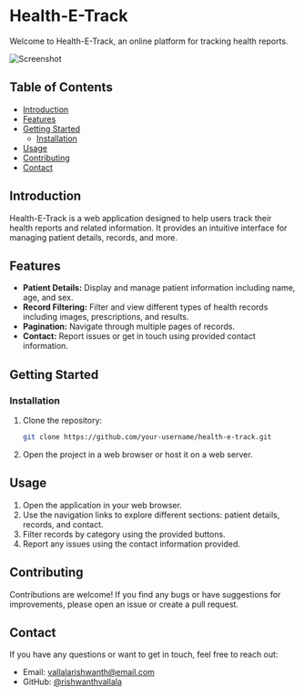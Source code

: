 
# Health-E-Track

Welcome to Health-E-Track, an online platform for tracking health reports.

![Screenshot](/path/to/screenshot.png) <!-- Include a screenshot of your project if possible -->

## Table of Contents

- [Introduction](#introduction)
- [Features](#features)
- [Getting Started](#getting-started)
  - [Installation](#installation)
- [Usage](#usage)
- [Contributing](#contributing)
- [Contact](#contact)

## Introduction

Health-E-Track is a web application designed to help users track their health reports and related information. It provides an intuitive interface for managing patient details, records, and more.

## Features

- **Patient Details:** Display and manage patient information including name, age, and sex.
- **Record Filtering:** Filter and view different types of health records including images, prescriptions, and results.
- **Pagination:** Navigate through multiple pages of records.
- **Contact:** Report issues or get in touch using provided contact information.

## Getting Started


### Installation

1. Clone the repository:

   ```sh
   git clone https://github.com/your-username/health-e-track.git
   ```

2. Open the project in a web browser or host it on a web server.

## Usage

1. Open the application in your web browser.
2. Use the navigation links to explore different sections: patient details, records, and contact.
3. Filter records by category using the provided buttons.
4. Report any issues using the contact information provided.

## Contributing

Contributions are welcome! If you find any bugs or have suggestions for improvements, please open an issue or create a pull request.



## Contact

If you have any questions or want to get in touch, feel free to reach out:

- Email: vallalarishwanth@email.com
- GitHub: [@rishwanthvallala](https://github.com/rishwanthvallala)
